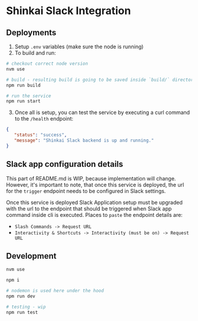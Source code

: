 # Shinkai Slack Integration

## Deployments

1. Setup `.env` variables (make sure the node is running)
2. To build and run:

```bash
# checkout correct node version 
nvm use

# build - resulting build is going to be saved inside `build/` directory 
npm run build

# run the service
npm run start
```

3. Once all is setup, you can test the service by executing a curl command to the `/health` endpoint:

```json
{
   "status": "success",
   "message": "Shinkai Slack backend is up and running."
}
```

## Slack app configuration details

This part of README.md is WIP, because implementation will change. However, it's important to note, that once this service is deployed, the url for the `trigger` endpoint needs to be configured in Slack settings.

Once this service is deployed Slack Application setup must be upgraded with the url to the endpoint that should be triggered when Slack app command inside cli is executed. Places to `paste` the endpoint details are:

* `Slash Commands -> Request URL`
* `Interactivity & Shortcuts -> Interactivity (must be on) -> Request URL`

## Development

```bash
nvm use

npm i

# nodemon is used here under the hood
npm run dev

# testing - wip
npm run test
```
